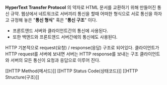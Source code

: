 **HyperText Transfer Protocol** 의 약자로 HTML 문서를 교환하기 위해 만들어진 통신 규약.
웹상에서 네트워크로 서버끼리 통신을 할때 어떠한 형식으로 서로 통신을 하자고 규정해 놓은 "**통신 형식**" 혹은 "**통신 구조**" 이다. 
- 프론트앤드 서버와 클라이언트간의 통신에 사용된다. 
- 또한 백앤드와 프론트앤드 서버간에의 통신에도 사용된다.

HTTP 기본적으로 request(요청) / response(응답) 구조로 되어있다. 
클라이언트가 HTTP request를 서버에 보내면 서버는 HTTP response를 보내는 구조 클라이언트와 서버의 모든 통신이 요청과 응답으로 이루어 진다.

[[HTTP Method(메서드)]]
[[HTTP Status Code(상태코드)]]
[[HTTP Structure(구조)]]